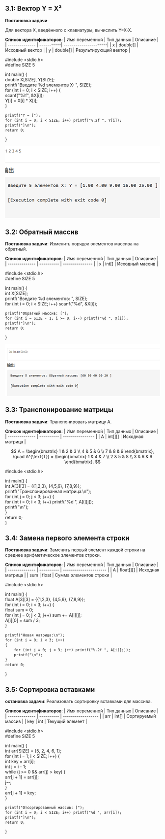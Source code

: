 ## 3.1: Вектор Y = X²

**Постановка задачи**:

Для вектора X, введённого с клавиатуры, вычислить Y=X⋅X.

**Список идентификаторов**:
| Имя переменной | Тип данных | Описание              |
| -------------- | -----------| ----------------------|
| x              | double[]   | Исходный вектор       |
| y              | double[]   | Результирующий вектор |



#include <stdio.h>  
#define SIZE 5  

int main()
{  
    double X[SIZE], Y[SIZE];  
    printf("Введите %d элементов X: ", SIZE);  
    for (int i = 0; i < SIZE; i++) 
    {  
        scanf("%lf", &X[i]);  
        Y[i] = X[i] * X[i];  
    }  

    printf("Y = [");  
    for (int i = 0; i < SIZE; i++) printf("%.2f ", Y[i]);  
    printf("]\n");  
    return 0;  
}  

![image](https://github.com/Yanxi1214/Programming---c-language/blob/Laboratory-work-I/3.1.bmp)



## 3.2: Обратный массив
**Постановка задачи**:
Изменить порядок элементов массива на обратный.

**Список идентификаторов**:
| Имя переменной | Тип данных | Описание        |
| -------------- | ---------- | --------------- |
| x              | int[]      | Исходный массив |


#include <stdio.h>  
#define SIZE 5  

int main() 
{  
    int X[SIZE];  
    printf("Введите %d элементов: ", SIZE);  
    for (int i = 0; i < SIZE; i++) scanf("%d", &X[i]);  

    printf("Обратный массив: [");  
    for (int i = SIZE - 1; i >= 0; i--) printf("%d ", X[i]);  
    printf("]\n");  
    return 0;  
}  

![image](https://github.com/Yanxi1214/Programming---c-language/blob/Laboratory-work-I/3.2.bmp)


## 3.3: Транспонирование матрицы

**Постановка задачи**:
Транспонировать матрицу A.

**Список идентификаторов**:
| Имя переменной | Тип данных | Описание         |
| -------------- | ---------- | ---------------- |
| A              | int[][]    | Исходная матрица |


$$  
A = \begin{bmatrix}  
1 & 2 & 3 \\  
4 & 5 & 6 \\  
7 & 8 & 9  
\end{bmatrix}, \quad  
A^{\text{T}} = \begin{bmatrix}  
1 & 4 & 7 \\  
2 & 5 & 8 \\  
3 & 6 & 9  
\end{bmatrix}.  
$$  


#include <stdio.h>  

int main() 
{  
    int A[3][3] = {{1,2,3}, {4,5,6}, {7,8,9}};  
    printf("Транспонированная матрица:\n");  
    for (int j = 0; j < 3; j++) 
    {  
        for (int i = 0; i < 3; i++) printf("%d ", A[i][j]);  
        printf("\n");  
    }  
    return 0;  
}  




## 3.4: Замена первого элемента строки

**Постановка задачи**:
Заменить первый элемент каждой строки на среднее арифметическое элементов строки.

**Список идентификаторов**:
| Имя переменной | Тип данных | Описание               |
| -------------- | ---------- | ---------------------- |
| A              | float[][]  | Исходная матрица       |
| sum            | float      | Сумма элементов строки |


#include <stdio.h>  

int main() 
{  
    float A[3][3] = {{1,2,3}, {4,5,6}, {7,8,9}};  
    for (int i = 0; i < 3; i++) 
    {  
        float sum = 0;  
        for (int j = 0; j < 3; j++) sum += A[i][j];  
        A[i][0] = sum / 3;  
    }  

    printf("Новая матрица:\n");  
    for (int i = 0; i < 3; i++) 
    {  
        for (int j = 0; j < 3; j++) printf("%.2f ", A[i][j]);  
        printf("\n");  
    }  
    return 0;  
}  





## 3.5: Сортировка вставками

**остановка задачи**:
Реализовать сортировку вставками для массива.

**Список идентификаторов**:
| Имя переменной | Тип данных |	Описание           |
| -------------- | ---------- | ------------------ |
| arr            | int[]	  | Сортируемый массив |
| key            | int	      | Текущий элемент    |



#include <stdio.h>  
#define SIZE 5  

int main() 
{  
    int arr[SIZE] = {5, 2, 4, 6, 1};  
    for (int i = 1; i < SIZE; i++) 
    {  
        int key = arr[i];  
        int j = i - 1;  
        while (j >= 0 && arr[j] > key) 
        {  
            arr[j + 1] = arr[j];  
            j--;  
        }  
        arr[j + 1] = key;  
    }  

    printf("Отсортированный массив: [");  
    for (int i = 0; i < SIZE; i++) printf("%d ", arr[i]);  
    printf("]\n");  
    return 0;  
}  
